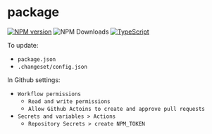 # package

[![NPM version](https://img.shields.io/npm/v/loglayer.svg?style=flat-square)](https://www.npmjs.com/package/loglayer)
![NPM Downloads](https://img.shields.io/npm/dm/loglayer)
[![TypeScript](https://img.shields.io/badge/%3C%2F%3E-TypeScript-%230074c1.svg)](http://www.typescriptlang.org/)

To update:

- `package.json`
- `.changeset/config.json`

In Github settings:

- `Workflow permissions`
  * `Read and write permissions`
  * `Allow Github Actoins to create and approve pull requests`
- `Secrets and variables > Actions`
  * `Repository Secrets > create NPM_TOKEN`

